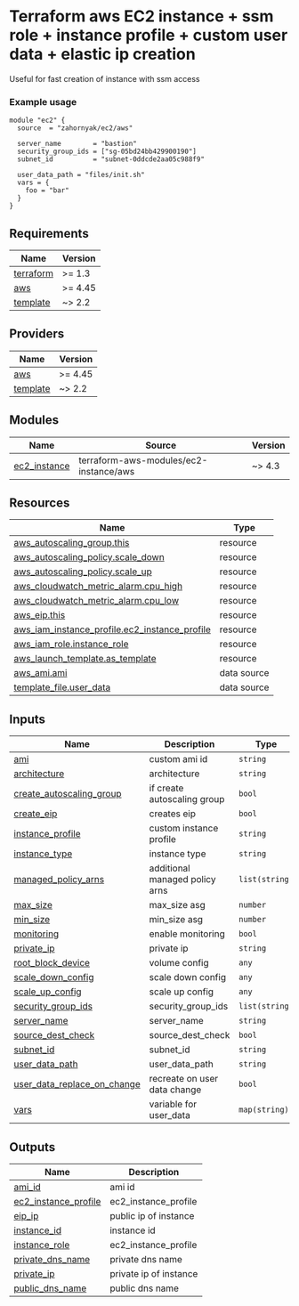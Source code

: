 # Terraform aws EC2 instance + ssm role + instance profile + custom user data + elastic ip creation

Useful for fast creation of instance with ssm access

### Example usage
```hcl
module "ec2" {
  source  = "zahornyak/ec2/aws"

  server_name        = "bastion"
  security_group_ids = ["sg-05bd24bb429900190"]
  subnet_id          = "subnet-0ddcde2aa05c988f9"

  user_data_path = "files/init.sh"
  vars = {
    foo = "bar"
  }
}
```

<!-- BEGINNING OF PRE-COMMIT-TERRAFORM DOCS HOOK -->
## Requirements

| Name | Version |
|------|---------|
| <a name="requirement_terraform"></a> [terraform](#requirement\_terraform) | >= 1.3 |
| <a name="requirement_aws"></a> [aws](#requirement\_aws) | >= 4.45 |
| <a name="requirement_template"></a> [template](#requirement\_template) | ~> 2.2 |

## Providers

| Name | Version |
|------|---------|
| <a name="provider_aws"></a> [aws](#provider\_aws) | >= 4.45 |
| <a name="provider_template"></a> [template](#provider\_template) | ~> 2.2 |

## Modules

| Name | Source | Version |
|------|--------|---------|
| <a name="module_ec2_instance"></a> [ec2\_instance](#module\_ec2\_instance) | terraform-aws-modules/ec2-instance/aws | ~> 4.3 |

## Resources

| Name | Type |
|------|------|
| [aws_autoscaling_group.this](https://registry.terraform.io/providers/hashicorp/aws/latest/docs/resources/autoscaling_group) | resource |
| [aws_autoscaling_policy.scale_down](https://registry.terraform.io/providers/hashicorp/aws/latest/docs/resources/autoscaling_policy) | resource |
| [aws_autoscaling_policy.scale_up](https://registry.terraform.io/providers/hashicorp/aws/latest/docs/resources/autoscaling_policy) | resource |
| [aws_cloudwatch_metric_alarm.cpu_high](https://registry.terraform.io/providers/hashicorp/aws/latest/docs/resources/cloudwatch_metric_alarm) | resource |
| [aws_cloudwatch_metric_alarm.cpu_low](https://registry.terraform.io/providers/hashicorp/aws/latest/docs/resources/cloudwatch_metric_alarm) | resource |
| [aws_eip.this](https://registry.terraform.io/providers/hashicorp/aws/latest/docs/resources/eip) | resource |
| [aws_iam_instance_profile.ec2_instance_profile](https://registry.terraform.io/providers/hashicorp/aws/latest/docs/resources/iam_instance_profile) | resource |
| [aws_iam_role.instance_role](https://registry.terraform.io/providers/hashicorp/aws/latest/docs/resources/iam_role) | resource |
| [aws_launch_template.as_template](https://registry.terraform.io/providers/hashicorp/aws/latest/docs/resources/launch_template) | resource |
| [aws_ami.ami](https://registry.terraform.io/providers/hashicorp/aws/latest/docs/data-sources/ami) | data source |
| [template_file.user_data](https://registry.terraform.io/providers/hashicorp/template/latest/docs/data-sources/file) | data source |

## Inputs

| Name | Description | Type | Default | Required |
|------|-------------|------|---------|:--------:|
| <a name="input_ami"></a> [ami](#input\_ami) | custom ami id | `string` | `null` | no |
| <a name="input_architecture"></a> [architecture](#input\_architecture) | architecture | `string` | `"x86_64"` | no |
| <a name="input_create_autoscaling_group"></a> [create\_autoscaling\_group](#input\_create\_autoscaling\_group) | if create autoscaling group | `bool` | `false` | no |
| <a name="input_create_eip"></a> [create\_eip](#input\_create\_eip) | creates eip | `bool` | `true` | no |
| <a name="input_instance_profile"></a> [instance\_profile](#input\_instance\_profile) | custom instance profile | `string` | `null` | no |
| <a name="input_instance_type"></a> [instance\_type](#input\_instance\_type) | instance type | `string` | `"t2.micro"` | no |
| <a name="input_managed_policy_arns"></a> [managed\_policy\_arns](#input\_managed\_policy\_arns) | additional managed policy arns | `list(string)` | `[]` | no |
| <a name="input_max_size"></a> [max\_size](#input\_max\_size) | max\_size asg | `number` | `1` | no |
| <a name="input_min_size"></a> [min\_size](#input\_min\_size) | min\_size asg | `number` | `1` | no |
| <a name="input_monitoring"></a> [monitoring](#input\_monitoring) | enable monitoring | `bool` | `true` | no |
| <a name="input_private_ip"></a> [private\_ip](#input\_private\_ip) | private ip | `string` | `null` | no |
| <a name="input_root_block_device"></a> [root\_block\_device](#input\_root\_block\_device) | volume config | `any` | `[]` | no |
| <a name="input_scale_down_config"></a> [scale\_down\_config](#input\_scale\_down\_config) | scale down config | `any` | `{}` | no |
| <a name="input_scale_up_config"></a> [scale\_up\_config](#input\_scale\_up\_config) | scale up config | `any` | `{}` | no |
| <a name="input_security_group_ids"></a> [security\_group\_ids](#input\_security\_group\_ids) | security\_group\_ids | `list(string)` | `null` | no |
| <a name="input_server_name"></a> [server\_name](#input\_server\_name) | server\_name | `string` | `null` | no |
| <a name="input_source_dest_check"></a> [source\_dest\_check](#input\_source\_dest\_check) | source\_dest\_check | `bool` | `null` | no |
| <a name="input_subnet_id"></a> [subnet\_id](#input\_subnet\_id) | subnet\_id | `string` | `null` | no |
| <a name="input_user_data_path"></a> [user\_data\_path](#input\_user\_data\_path) | user\_data\_path | `string` | `null` | no |
| <a name="input_user_data_replace_on_change"></a> [user\_data\_replace\_on\_change](#input\_user\_data\_replace\_on\_change) | recreate on user data change | `bool` | `true` | no |
| <a name="input_vars"></a> [vars](#input\_vars) | variable for user\_data | `map(string)` | `{}` | no |

## Outputs

| Name | Description |
|------|-------------|
| <a name="output_ami_id"></a> [ami\_id](#output\_ami\_id) | ami id |
| <a name="output_ec2_instance_profile"></a> [ec2\_instance\_profile](#output\_ec2\_instance\_profile) | ec2\_instance\_profile |
| <a name="output_eip_ip"></a> [eip\_ip](#output\_eip\_ip) | public ip of instance |
| <a name="output_instance_id"></a> [instance\_id](#output\_instance\_id) | instance id |
| <a name="output_instance_role"></a> [instance\_role](#output\_instance\_role) | ec2\_instance\_profile |
| <a name="output_private_dns_name"></a> [private\_dns\_name](#output\_private\_dns\_name) | private dns name |
| <a name="output_private_ip"></a> [private\_ip](#output\_private\_ip) | private ip of instance |
| <a name="output_public_dns_name"></a> [public\_dns\_name](#output\_public\_dns\_name) | public dns name |
<!-- END OF PRE-COMMIT-TERRAFORM DOCS HOOK -->
